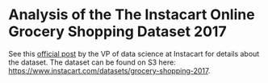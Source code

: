 # Analysis of the The Instacart Online Grocery Shopping Dataset 2017

See this [official post](https://tech.instacart.com/3-million-instacart-orders-open-sourced-d40d29ead6f2) by the VP of data science at Instacart for details about the dataset. The dataset can be found on S3 here: https://www.instacart.com/datasets/grocery-shopping-2017. 
